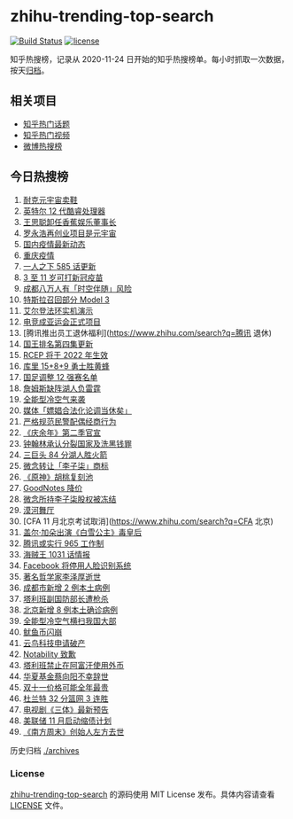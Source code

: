 # zhihu-trending-top-search

[![Build Status](https://github.com/justjavac/zhihu-trending-top-search/workflows/ci/badge.svg?branch=main)](https://github.com/justjavac/zhihu-trending-top-search/actions)
[![license](https://img.shields.io/github/license/justjavac/zhihu-trending-top-search)](https://github.com/justjavac/zhihu-trending-top-search/blob/main/LICENSE)

知乎热搜榜，记录从 2020-11-24 日开始的知乎热搜榜单。每小时抓取一次数据，按天[归档](./archives)。

## 相关项目

- [知乎热门话题](https://github.com/justjavac/zhihu-trending-hot-questions)
- [知乎热门视频](https://github.com/justjavac/zhihu-trending-hot-video)
- [微博热搜榜](https://github.com/justjavac/weibo-trending-hot-search)

## 今日热搜榜

<!-- BEGIN -->
<!-- 最后更新时间 Fri Nov 05 2021 17:06:52 GMT+0800 (China Standard Time) -->

1. [耐克元宇宙卖鞋](https://www.zhihu.com/search?q=元宇宙)
1. [英特尔 12 代酷睿处理器](https://www.zhihu.com/search?q=12代酷睿)
1. [王思聪卸任香蕉娱乐董事长](https://www.zhihu.com/search?q=王思聪)
1. [罗永浩再创业项目是元宇宙](https://www.zhihu.com/search?q=罗永浩)
1. [国内疫情最新动态](https://www.zhihu.com/search?q=国内疫情)
1. [重庆疫情](https://www.zhihu.com/search?q=重庆疫情)
1. [一人之下 585 话更新](https://www.zhihu.com/search?q=一人之下)
1. [3 至 11 岁可打新冠疫苗](https://www.zhihu.com/search?q=新冠疫苗)
1. [成都八万人有「时空伴随」风险](https://www.zhihu.com/search?q=时空伴随)
1. [特斯拉召回部分 Model 3](https://www.zhihu.com/search?q=特斯拉)
1. [艾尔登法环实机演示](https://www.zhihu.com/search?q=艾尔登法环)
1. [电竞成亚运会正式项目](https://www.zhihu.com/search?q=亚运会电竞)
1. [腾讯推出员工退休福利](https://www.zhihu.com/search?q=腾讯 退休)
1. [国王排名第四集更新](https://www.zhihu.com/search?q=国王排名)
1. [RCEP 将于 2022 年生效](https://www.zhihu.com/search?q=rcep)
1. [库里 15+8+9 勇士胜黄蜂](https://www.zhihu.com/search?q=勇士)
1. [国足调整 12 强赛名单](https://www.zhihu.com/search?q=国足)
1. [詹姆斯缺阵湖人负雷霆](https://www.zhihu.com/search?q=湖人)
1. [全能型冷空气来袭](https://www.zhihu.com/search?q=冷空气)
1. [媒体「嫖娼合法化论调当休矣」](https://www.zhihu.com/search?q=嫖娼合法化)
1. [严格规范民警配偶经商行为](https://www.zhihu.com/search?q=民警配偶经商)
1. [《庆余年》第二季官宣](https://www.zhihu.com/search?q=庆余年2)
1. [钟翰林承认分裂国家及洗黑钱罪](https://www.zhihu.com/search?q=钟翰林)
1. [三巨头 84 分湖人胜火箭](https://www.zhihu.com/search?q=湖人)
1. [微念转让「李子柒」商标](https://www.zhihu.com/search?q=李子柒)
1. [《原神》胡桃复刻池](https://www.zhihu.com/search?q=原神)
1. [GoodNotes 降价](https://www.zhihu.com/search?q=goodnotes)
1. [微念所持李子柒股权被冻结](https://www.zhihu.com/search?q=李子柒)
1. [漠河舞厅](https://www.zhihu.com/search?q=漠河舞厅)
1. [CFA 11 月北京考试取消](https://www.zhihu.com/search?q=CFA 北京)
1. [盖尔·加朵出演《白雪公主》毒皇后](https://www.zhihu.com/search?q=白雪公主)
1. [腾讯或实行 965 工作制](https://www.zhihu.com/search?q=腾讯加班)
1. [海贼王 1031 话情报](https://www.zhihu.com/search?q=海贼王)
1. [Facebook 将停用人脸识别系统](https://www.zhihu.com/search?q=Facebook)
1. [著名哲学家李泽厚逝世](https://www.zhihu.com/search?q=李泽厚)
1. [成都市新增 2 例本土病例](https://www.zhihu.com/search?q=成都疫情)
1. [塔利班副国防部长遭枪杀](https://www.zhihu.com/search?q=塔利班)
1. [北京新增 8 例本土确诊病例](https://www.zhihu.com/search?q=北京疫情)
1. [全能型冷空气横扫我国大部](https://www.zhihu.com/search?q=冷空气)
1. [鱿鱼币闪崩](https://www.zhihu.com/search?q=鱿鱼币)
1. [云鸟科技申请破产](https://www.zhihu.com/search?q=云鸟科技)
1. [Notability 致歉](https://www.zhihu.com/search?q=Notability)
1. [塔利班禁止在阿富汗使用外币](https://www.zhihu.com/search?q=塔利班外币)
1. [华夏基金蔡向阳不幸辞世](https://www.zhihu.com/search?q=蔡向阳)
1. [双十一价格可能全年最贵](https://www.zhihu.com/search?q=双十一价格)
1. [杜兰特 32 分篮网 3 连胜](https://www.zhihu.com/search?q=杜兰特)
1. [电视剧《三体》最新预告](https://www.zhihu.com/search?q=三体电视剧)
1. [美联储 11 月启动缩债计划](https://www.zhihu.com/search?q=美联储)
1. [《南方周末》创始人左方去世](https://www.zhihu.com/search?q=左方)

<!-- END -->

历史归档 [./archives](./archives)

### License

[zhihu-trending-top-search](https://github.com/justjavac/zhihu-trending-top-search)
的源码使用 MIT License 发布。具体内容请查看 [LICENSE](./LICENSE) 文件。
